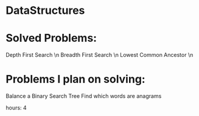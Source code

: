 # DataStructures

# Solved Problems:
Depth First Search \n
Breadth First Search \n
Lowest Common Ancestor \n

# Problems I plan on solving:

Balance a Binary Search Tree
Find which words are anagrams

hours: 4

